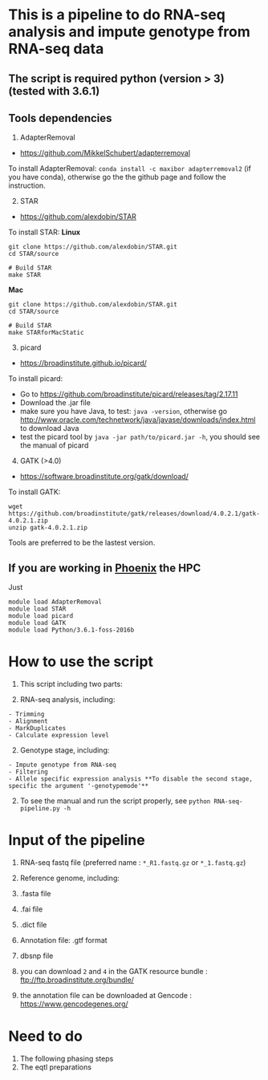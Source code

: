 # This is a pipeline to do RNA-seq analysis and impute genotype from RNA-seq data

## The script is required python (version > 3) (tested with 3.6.1)

## Tools dependencies

1. AdapterRemoval

  - <https://github.com/MikkelSchubert/adapterremoval>

  To install AdapterRemoval: `conda install -c maxibor adapterremoval2` (if you have conda), otherwise go the the github page and follow the instruction.

2. STAR

  - <https://github.com/alexdobin/STAR>

  To install STAR: **Linux**

  ```
  git clone https://github.com/alexdobin/STAR.git
  cd STAR/source

  # Build STAR
  make STAR
  ```

  **Mac**

  ```
  git clone https://github.com/alexdobin/STAR.git
  cd STAR/source

  # Build STAR
  make STARforMacStatic
  ```

3. picard

  - <https://broadinstitute.github.io/picard/>

  To install picard:

  - Go to <https://github.com/broadinstitute/picard/releases/tag/2.17.11>
  - Download the .jar file
  - make sure you have Java, to test: `java -version`, otherwise go <http://www.oracle.com/technetwork/java/javase/downloads/index.html> to download Java
  - test the picard tool by `java -jar path/to/picard.jar -h`, you should see the manual of picard

4. GATK (>4.0)

  - <https://software.broadinstitute.org/gatk/download/>

  To install GATK:

  ```
  wget https://github.com/broadinstitute/gatk/releases/download/4.0.2.1/gatk-4.0.2.1.zip
  unzip gatk-4.0.2.1.zip
  ```

Tools are preferred to be the lastest version.

## If you are working in [Phoenix](https://www.adelaide.edu.au/phoenix/) the HPC

Just

```
module load AdapterRemoval
module load STAR
module load picard
module load GATK
module load Python/3.6.1-foss-2016b
```

# How to use the script

1. This script including two parts:

  1. RNA-seq analysis, including:

    - Trimming
    - Alignment
    - MarkDuplicates
    - Calculate expression level

  2. Genotype stage, including:

    - Impute genotype from RNA-seq
    - Filtering
    - Allele specific expression analysis **To disable the second stage, specific the argument '-genotypemode'**

2. To see the manual and run the script properly, see `python RNA-seq-pipeline.py -h`

# Input of the pipeline

1. RNA-seq fastq file (preferred name : `*_R1.fastq.gz` or `*_1.fastq.gz`)
2. Reference genome, including:

  1. .fasta file
  2. .fai file
  3. .dict file

3. Annotation file: .gtf format

4. dbsnp file

5. you can download `2` and `4` in the GATK resource bundle : ftp://ftp.broadinstitute.org/bundle/

6. the annotation file can be downloaded at Gencode : <https://www.gencodegenes.org/>

# Need to do

1. The following phasing steps
2. The eqtl preparations
